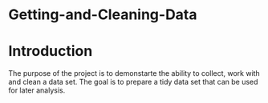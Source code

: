 # Getting-and-Cleaning-Data

# Introduction

The purpose of the project is to demonstarte the ability to collect, work with and clean a data set. The goal is to prepare a tidy data set that can be used for later analysis.
